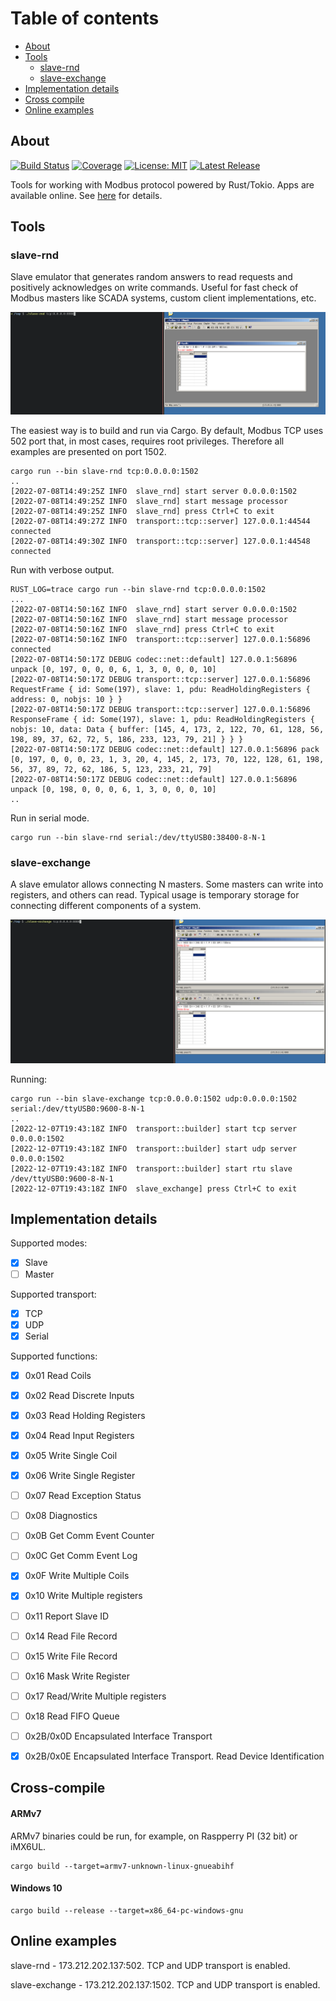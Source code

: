 # Table of contents
* [About](#about)
* [Tools](#tools)
    * [slave-rnd](#tools-slave-rnd)
    * [slave-exchange](#tools-slave-exchange)
* [Implementation details](#implementation-details)
* [Cross compile](#cross-compile)
* [Online examples](#online-examples)

<a name="about"></a>
## About

[![Build Status](https://gitlab.com/alexssh/modbus-tools/badges/master/pipeline.svg)](https://gitlab.com/alexssh/modbus-tools/-/commits/master)
[![Coverage](https://gitlab.com/alexssh/modbus-tools/badges/master/coverage.svg)](https://gitlab.com/alexssh/modbus-tools/-/commits/master)
[![License: MIT](https://img.shields.io/badge/License-MIT-yellow.svg)](https://opensource.org/licenses/MIT)
[![Latest Release](https://gitlab.com/alexssh/modbus-tools/-/badges/release.svg)](https://gitlab.com/alexssh/modbus-tools/-/releases)

Tools for working with Modbus protocol powered by Rust/Tokio. Apps are available
online. See [here](#online-examples) for details.

<a name="tools"></a>
## Tools

<a name="tools-slave-rnd"></a>
### slave-rnd

Slave emulator that generates random answers to read requests
and positively acknowledges on write commands. Useful for fast check of Modbus
masters like SCADA systems, custom client implementations, etc.

![](docs/pics/slave-rnd.gif)

The easiest way is to build and run via Cargo. By default, Modbus TCP uses 502
port that, in most cases, requires root privileges. Therefore all examples are
presented on port 1502.

```
cargo run --bin slave-rnd tcp:0.0.0.0:1502
..
[2022-07-08T14:49:25Z INFO  slave_rnd] start server 0.0.0.0:1502
[2022-07-08T14:49:25Z INFO  slave_rnd] start message processor
[2022-07-08T14:49:25Z INFO  slave_rnd] press Ctrl+C to exit
[2022-07-08T14:49:27Z INFO  transport::tcp::server] 127.0.0.1:44544 connected
[2022-07-08T14:49:30Z INFO  transport::tcp::server] 127.0.0.1:44548 connected
```

Run with verbose output.

```
RUST_LOG=trace cargo run --bin slave-rnd tcp:0.0.0.0:1502
...
[2022-07-08T14:50:16Z INFO  slave_rnd] start server 0.0.0.0:1502
[2022-07-08T14:50:16Z INFO  slave_rnd] start message processor
[2022-07-08T14:50:16Z INFO  slave_rnd] press Ctrl+C to exit
[2022-07-08T14:50:16Z INFO  transport::tcp::server] 127.0.0.1:56896 connected
[2022-07-08T14:50:17Z DEBUG codec::net::default] 127.0.0.1:56896 unpack [0, 197, 0, 0, 0, 6, 1, 3, 0, 0, 0, 10]
[2022-07-08T14:50:17Z DEBUG transport::tcp::server] 127.0.0.1:56896 RequestFrame { id: Some(197), slave: 1, pdu: ReadHoldingRegisters { address: 0, nobjs: 10 } }
[2022-07-08T14:50:17Z DEBUG transport::tcp::server] 127.0.0.1:56896 ResponseFrame { id: Some(197), slave: 1, pdu: ReadHoldingRegisters { nobjs: 10, data: Data { buffer: [145, 4, 173, 2, 122, 70, 61, 128, 56, 198, 89, 37, 62, 72, 5, 186, 233, 123, 79, 21] } } }
[2022-07-08T14:50:17Z DEBUG codec::net::default] 127.0.0.1:56896 pack [0, 197, 0, 0, 0, 23, 1, 3, 20, 4, 145, 2, 173, 70, 122, 128, 61, 198, 56, 37, 89, 72, 62, 186, 5, 123, 233, 21, 79]
[2022-07-08T14:50:17Z DEBUG codec::net::default] 127.0.0.1:56896 unpack [0, 198, 0, 0, 0, 6, 1, 3, 0, 0, 0, 10]
..
```

Run in serial mode.

```
cargo run --bin slave-rnd serial:/dev/ttyUSB0:38400-8-N-1
```

<a name="tools-slave-exchange"></a>
### slave-exchange

A slave emulator allows connecting N masters. Some masters can write into
registers, and others can read. Typical usage is temporary storage for
connecting different components of a system.

![](docs/pics/slave-exchange.gif)

Running:

```
cargo run --bin slave-exchange tcp:0.0.0.0:1502 udp:0.0.0.0:1502 serial:/dev/ttyUSB0:9600-8-N-1
..
[2022-12-07T19:43:18Z INFO  transport::builder] start tcp server 0.0.0.0:1502
[2022-12-07T19:43:18Z INFO  transport::builder] start udp server 0.0.0.0:1502
[2022-12-07T19:43:18Z INFO  transport::builder] start rtu slave /dev/ttyUSB0:9600-8-N-1
[2022-12-07T19:43:18Z INFO  slave_exchange] press Ctrl+C to exit
```

<a name="implementation-details"></a>
## Implementation details

Supported modes:

- [x] Slave
- [ ] Master

Supported transport: 

- [x] TCP
- [x] UDP
- [x] Serial

Supported functions: 

- [x] 0x01 Read Coils
- [x] 0x02 Read Discrete Inputs
- [x] 0x03 Read Holding Registers
- [x] 0x04 Read Input Registers
- [x] 0x05 Write Single Coil
- [x] 0x06 Write Single Register
- [ ] 0x07 Read Exception Status
- [ ] 0x08 Diagnostics
- [ ] 0x0B Get Comm Event Counter
- [ ] 0x0C Get Comm Event Log
- [x] 0x0F Write Multiple Coils
- [x] 0x10 Write Multiple registers
- [ ] 0x11 Report Slave ID
- [ ] 0x14 Read File Record
- [ ] 0x15 Write File Record
- [ ] 0x16 Mask Write Register
- [ ] 0x17 Read/Write Multiple registers
- [ ] 0x18 Read FIFO Queue
- [ ] 0x2B/0x0D Encapsulated Interface Transport
- [x] 0x2B/0x0E Encapsulated Interface Transport. Read Device Identification



<a name="cross-compile"></a>
## Cross-compile

#### ARMv7

ARMv7 binaries could be run, for example, on Raspperry PI (32 bit) or iMX6UL.

```
cargo build --target=armv7-unknown-linux-gnueabihf 
```

#### Windows 10

```
cargo build --release --target=x86_64-pc-windows-gnu
```

<a name="online-examples"></a>
## Online examples

slave-rnd - 173.212.202.137:502. TCP and UDP transport is enabled.

slave-exchange - 173.212.202.137:1502. TCP and UDP transport is enabled.

